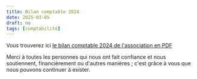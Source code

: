 ```yaml
---
title: Bilan comptable 2024
date: 2025-03-05
draft: no
tags: [comptabilité]
---
```


Vous trouverez ici [le bilan comptable 2024 de l'association en PDF](/media/post/bilan_compta_2024/compta2024.fr.pdf)

Merci à toutes les personnes qui nous ont fait confiance et nous soutiennent, financièrement ou d'autres manières ; c'est grâce à vous que nous pouvons continuer à exister.


